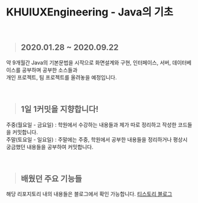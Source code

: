 # KHUIUXEngineering - Java의 기초

<br>

> ## 2020.01.28 ~ 2020.09.22

약 9개월간 Java의 기본문법을 시작으로 화면설계와 구현, 인터페이스, 서버, 데이터베이스를 공부하며 공부한 소스들과<br>
개인 프로젝트, 팀 프로젝트를 올려놓을 예정입니다.<br>

<br>

> ## 1일 1커밋을 지향합니다!

주중(월요일 - 금요일) : 학원에서 수강하는 내용들과 제가 따로 정리하고 작성한 코드들을 커밋합니다.<br>
주말(토요일 - 일요일) : 주말에는 주중, 학원에서 공부한 내용들을 정리하거나 평상시 궁금했던 내용들을 공부하여 커밋합니다.

<br>

> ## 배웠던 주요 기능들
해당 리포지토리 내의 내용들은 블로그에서 확인 가능합니다.
<a href="https://heonil.tistory.com" target="_blank">티스토리 블로그</a>

